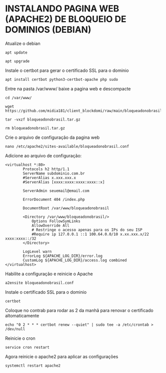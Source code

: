# INSTALANDO PAGINA WEB (APACHE2) DE BLOQUEIO DE DOMINIOS (DEBIAN)
Atualize o debian
```plaintext
apt update
```
```plaintext
apt upgrade
```
Instale o certbot para gerar o certificado SSL para o dominio
```plaintext
apt install certbot python3-certbot-apache php sudo
```
Entre na pasta /var/www/ baixe a pagina web e descompacte
```plaintext
cd /var/www/
```
```plaintext
wget https://github.com/midia181/client_blockdomi/raw/main/bloqueadonobrasil.tar.gz
```
```plaintext
tar -vxzf bloqueadonobrasil.tar.gz
```
```plaintext
rm bloqueadonobrasil.tar.gz
```
Crie o arquivo de configuração da pagina web
```plaintext
nano /etc/apache2/sites-available/bloqueadonobrasil.conf
```
Adicione ao arquivo de configuração:
```plaintext
<virtualhost *:80>
        Protocols h2 http/1.1
        ServerName subdominio.com.br
        #ServerAlias x.xxx.xxx.x
        #ServerAlias [xxxx:xxxx:xxxx:xxxx::x]
 
        ServerAdmin seuemail@email.com
 
        ErrorDocument 404 /index.php
 
        DocumentRoot /var/www/bloqueadonobrasil
 
        <Directory /var/www/bloqueadonobrasil/>
            Options FollowSymLinks
            AllowOverride All
            # Restringe o acesso apenas para os IPs do seu ISP
            #Require ip 127.0.0.1 ::1 100.64.0.0/10 x.xx.xxx.x/22 xxxx:xxxx::/32
        </Directory>
 
        LogLevel warn
        ErrorLog ${APACHE_LOG_DIR}/error.log
        CustomLog ${APACHE_LOG_DIR}/access.log combined
</virtualhost>
```
Habilite a configuração e reinicie o Apache
```plaintext
a2ensite bloqueadonobrasil.conf
```
Instale o certificado SSL para o dominio
```plaintext
certbot
```
Coloque no contrab para rodar as 2 da manhã para renovar o certificado altomaticamente
```plaintext
echo "0 2 * * * certbot renew --quiet" | sudo tee -a /etc/crontab > /dev/null
```
Reinicie o cron
```plaintext
service cron restart
```
Agora reinicie o apache2 para aplicar as configurações
```plaintext
systemctl restart apache2
```
